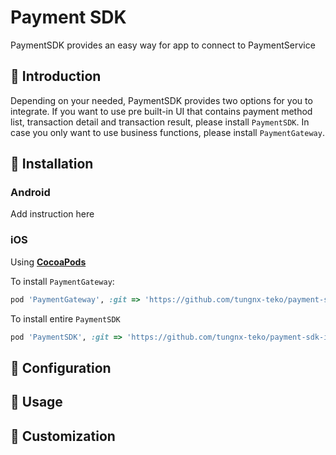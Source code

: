 # Payment SDK

PaymentSDK provides an easy way for app to connect to PaymentService

## 🤚 Introduction

Depending on your needed, PaymentSDK provides two options for you to integrate. If you want to use pre built-in UI that contains payment method list, transaction detail and transaction result, please install `PaymentSDK`. In case you only want to use business functions, please install `PaymentGateway`.

## 🍖  Installation

### Android

Add instruction here

### iOS

Using **[CocoaPods](https://cocoapods.org/)**

To install `PaymentGateway`:

```ruby
pod 'PaymentGateway', :git => 'https://github.com/tungnx-teko/payment-sdk-ios'
```

To install entire `PaymentSDK`

```ruby
pod 'PaymentSDK', :git => 'https://github.com/tungnx-teko/payment-sdk-ios'
```

## 🔩 Configuration


## 🔑 Usage


## 🌈 Customization
